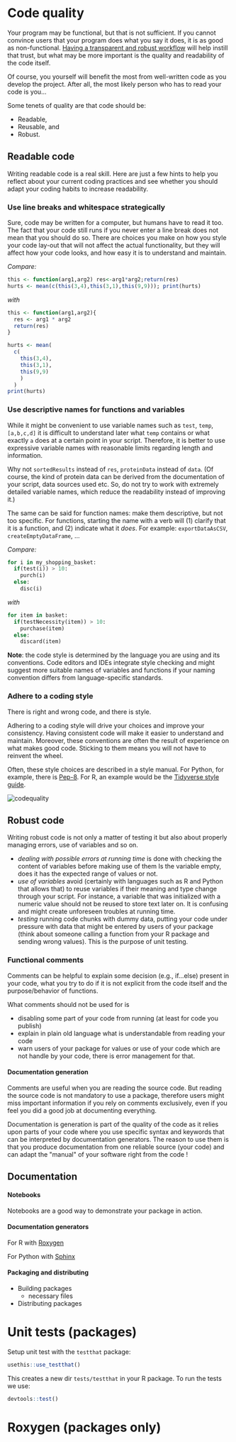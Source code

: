# Code quality

Your program may be functional, but that is not sufficient. If you cannot convince users that your program does what you say it does, it is as good as non-functional. [Having a transparent and robust workflow](project_setup.md) will help instill that trust, but what may be more important is the quality and readability of the code itself.

Of course, you yourself will benefit the most from well-written code as you develop the project. After all, the most likely person who has to read your code is you...

Some tenets of quality are that code should be:

- Readable,
- Reusable, and
- Robust.


## Readable code

Writing readable code is a real skill. Here are just a few hints to help you reflect about your current coding practices and see whether you should adapt your coding habits to increase readability.

### Use line breaks and whitespace strategically

Sure, code may be written for a computer, but humans have to read it too. The fact that your code still runs if you never enter a line break does not mean that you should do so. There are choices you make on how you style your code lay-out that will not affect the actual functionality, but they will affect how your code looks, and how easy it is to understand and maintain. 

_Compare:_
```r
this <- function(arg1,arg2) res<-arg1*arg2;return(res)
hurts <- mean(c(this(3,4),this(3,1),this(9,9))); print(hurts)
```
_with_
```r
this <- function(arg1,arg2){
  res <- arg1 * arg2
  return(res)
}

hurts <- mean(
  c(
    this(3,4),
    this(3,1),
    this(9,9)
    )
  )
print(hurts)
```

### Use descriptive names for functions and variables

While it might be convenient to use variable names such as `test`, `temp`, `[a,b,c,d]` it is difficult to understand later what `temp` contains or what exactly `a` does at a certain point in your script. Therefore, it is better to use expressive variable names with reasonable limits regarding length and information.

Why not `sortedResults` instead of `res`, `proteinData` instead of `data`. (Of course, the kind of protein data can be derived from the documentation of your script, data sources used etc. So, do not try to work with extremely detailed variable names, which reduce the readability instead of improving it.)

The same can be said for function names: make them descriptive, but not too specific. For functions, starting the name with a verb will (1) clarify that it is a function, and (2) indicate what it _does_. For example: `exportDataAsCSV`, `createEmptyDataFrame`, ...

_Compare:_

```python
for i in my_shopping_basket:
  if(test(i)) > 10:
    purch(i)
  else:
    disc(i)
```
_with_
```python
for item in basket:
  if(testNecessity(item)) > 10:
    purchase(item)
  else:
    discard(item)
```

**Note**: the code style is determined by the language you are using and its conventions. Code editors and IDEs integrate style checking and might suggest more suitable names of variables and functions if your naming convention differs from language-specific standards.

### Adhere to a coding style

There is right and wrong code, and there is style. 

Adhering to a coding style will drive your choices and improve your consistency. Having consistent code will make it easier to understand and maintain. Moreover, these conventions are often the result of experience on what makes good code. Sticking to them means you will not have to reinvent the wheel.

Often, these style choices are described in a style manual. For Python, for example, 
there is [Pep-8](https://www.python.org/dev/peps/pep-0008/). 
For R, an example would be the [Tidyverse style guide](https://style.tidyverse.org).

![codequality](https://imgs.xkcd.com/comics/code_quality.png)




## Robust code

Writing robust code is not only a matter of testing it but also about properly managing errors, use of variables
and so on. 

* _dealing with possible errors at running time_ is done with checking the content of variables before making use of them
Is the variable empty, does it has the expected range of values or not. 
* _use of variables_ avoid (certainly with languages such as R and Python that allows that) to reuse variables if their
meaning and type change through your script. For instance, a variable that was initialized with a numeric value should
not be reused to store text later on. It is confusing and might create unforeseen troubles at running time.
* _testing_ running code chunks with dummy data, putting your code under pressure with data that might be entered by
users of your package (think about someone calling a function from your R package and sending wrong values). This is 
the purpose of unit testing.

### Functional comments

Comments can be helpful to explain some decision (e.g., if...else) present in your code, what you try to do if it is not
explicit from the code itself and the purpose/behavior of functions.

What comments should not be used for is
* disabling some part of your code from running (at least for code you publish)
* explain in plain old language what is understandable from reading your code
* warn users of your package for values or use of your code which are not handle by your code, there is error management
for that.

#### Documentation generation
Comments are useful when you are reading the source code. But reading the source code is not mandatory to use a 
package, therefore users might miss important information if you rely on comments exclusively, even if you feel
you did a good job at documenting everything.

Documentation is generation is part of the quality of the code as it relies upon parts of your code where you use
specific syntax and keywords that can be interpreted by documentation generators. The reason to use them is that you
produce documentation from one reliable source (your code) and can adapt the "manual" of your software right from the 
code !



## Documentation

#### Notebooks

Notebooks are a good way to demonstrate your package in action. 

#### Documentation generators

For R with [Roxygen](https://roxygen2.r-lib.org/)

For Python with [Sphinx](http://www.sphinx-doc.org/en/master/usage/quickstart.html)

#### Packaging and distributing

- Building packages
    - necessary files
- Distributing packages


# Unit tests (packages)

Setup unit test with the `testthat` package:

```r
usethis::use_testthat()
```

This creates a new dir `tests/testthat` in your R package. To run the tests we use:

```r
devtools::test()
```


# Roxygen (packages only)

